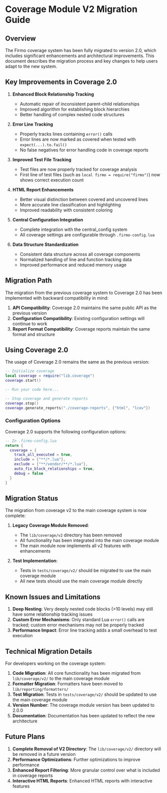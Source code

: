 # Coverage Module V2 Migration Guide

## Overview

The Firmo coverage system has been fully migrated to version 2.0, which includes significant enhancements and architectural improvements. This document describes the migration process and key changes to help users adapt to the new system.

## Key Improvements in Coverage 2.0

1. **Enhanced Block Relationship Tracking**
   - Automatic repair of inconsistent parent-child relationships
   - Improved algorithm for establishing block hierarchies
   - Better handling of complex nested code structures

2. **Error Line Tracking**
   - Properly tracks lines containing `error()` calls
   - Error lines are now marked as covered when tested with `expect(...).to.fail()`
   - No false negatives for error handling code in coverage reports

3. **Improved Test File Tracking**
   - Test files are now properly tracked for coverage analysis
   - First line of test files (such as `local firmo = require("firmo")`) now shows correct execution count

4. **HTML Report Enhancements**
   - Better visual distinction between covered and uncovered lines
   - More accurate line classification and highlighting
   - Improved readability with consistent coloring

5. **Central Configuration Integration**
   - Complete integration with the central_config system
   - All coverage settings are configurable through `.firmo-config.lua`

6. **Data Structure Standardization**
   - Consistent data structure across all coverage components
   - Normalized handling of line and function tracking data
   - Improved performance and reduced memory usage

## Migration Path

The migration from the previous coverage system to Coverage 2.0 has been implemented with backward compatibility in mind:

1. **API Compatibility**: Coverage 2.0 maintains the same public API as the previous version
2. **Configuration Compatibility**: Existing configuration settings will continue to work
3. **Report Format Compatibility**: Coverage reports maintain the same format and structure

## Using Coverage 2.0

The usage of Coverage 2.0 remains the same as the previous version:

```lua
-- Initialize coverage
local coverage = require("lib.coverage")
coverage.start()

-- Run your code here...

-- Stop coverage and generate reports
coverage.stop()
coverage.generate_reports("./coverage-reports", {"html", "lcov"})
```

### Configuration Options

Coverage 2.0 supports the following configuration options:

```lua
-- In .firmo-config.lua
return {
  coverage = {
    track_all_executed = true,
    include = {"**/*.lua"},
    exclude = {"**/vendor/**/*.lua"},
    auto_fix_block_relationships = true,
    debug = false
  }
}
```

## Migration Status

The migration from coverage v2 to the main coverage system is now complete:

1. **Legacy Coverage Module Removed**:
   - The `lib/coverage/v2` directory has been removed
   - All functionality has been integrated into the main coverage module
   - The main module now implements all v2 features with enhancements

2. **Test Implementation**:
   - Tests in `tests/coverage/v2/` should be migrated to use the main coverage module
   - All new tests should use the main coverage module directly

## Known Issues and Limitations

1. **Deep Nesting**: Very deeply nested code blocks (>10 levels) may still have some relationship tracking issues
2. **Custom Error Mechanisms**: Only standard Lua `error()` calls are tracked; custom error mechanisms may not be properly tracked
3. **Performance Impact**: Error line tracking adds a small overhead to test execution

## Technical Migration Details

For developers working on the coverage system:

1. **Code Migration**: All core functionality has been migrated from `lib/coverage/v2/` to the main coverage module
2. **Formatter Migration**: Formatters have been moved to `lib/reporting/formatters/`
3. **Test Migration**: Tests in `tests/coverage/v2/` should be updated to use the main coverage module
4. **Version Number**: The coverage module version has been updated to 2.0.0
5. **Documentation**: Documentation has been updated to reflect the new architecture

## Future Plans

1. **Complete Removal of V2 Directory**: The `lib/coverage/v2/` directory will be removed in a future version
2. **Performance Optimizations**: Further optimizations to improve performance
3. **Enhanced Report Filtering**: More granular control over what is included in coverage reports
4. **Interactive HTML Reports**: Enhanced HTML reports with interactive features